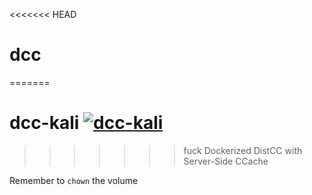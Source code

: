 <<<<<<< HEAD
# dcc
=======
# dcc-kali [![dcc-kali](https://github.com/InnovAnon-Inc/dcc/actions/workflows/pkgrel.yml/badge.svg?branch=kali)](https://github.com/InnovAnon-Inc/dcc/actions/workflows/pkgrel.yml)
>>>>>>> fuck
Dockerized DistCC with Server-Side CCache

Remember to `chown` the volume


